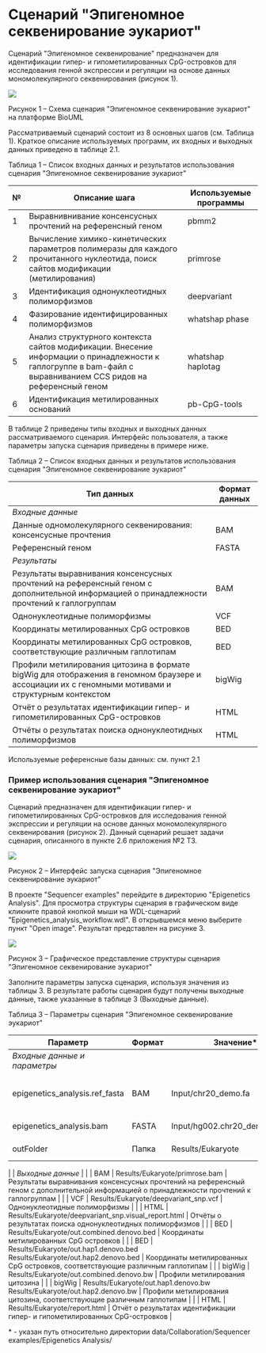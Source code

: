 # Сценарий "Эпигеномное секвенирование эукариот"

Сценарий "Эпигеномное секвенирование" предназначен для идентификации гипер- и гипометилированных CpG-островков для исследования генной экспрессии и регуляции на основе данных мономолекулярного секвенирования (рисунок 1).

![](RackMultipart20221216-1-55n2c8_html_adfd09656aad31a8.png)

Рисунок 1 – Схема сценария "Эпигеномное секвенирование эукариот" на платформе BioUML

Рассматриваемый сценарий состоит из 8 основных шагов (см. Таблица 1). Краткое описание используемых программ, их входных и выходных данных приведено в таблице 2.1.

Таблица 1 – Список входных данных и результатов использования сценария "Эпигеномное секвенирование эукариот"

| № | Описание шага | Используемые программы |
| --- | --- | --- |
| 1 | Выравнивнивание консенсусных прочтений на референсный геном | pbmm2 |
| 2 | Вычисление химико-кинетических параметров полимеразы для каждого прочитанного нуклеотида, поиск сайтов модификации (метилирования) | primrose |
| 3 | Идентификация однонуклеотидных полиморфизмов | deepvariant |
| 4 | Фазирование идентифицированных полиморфизмов | whatshap phase |
| 5 | Анализ структурного контекста сайтов модификации. Внесение информации о принадлежности к гаплогруппе в bam-файл с выравниванием CCS ридов на референсный геном | whatshap haplotag |
| 6 | Идентификация метилированных оснований | pb-CpG-tools |

В таблице 2 приведены типы входных и выходных данных рассматриваемого сценария. Интерфейс пользователя, а также параметры запуска сценария приведены в примере ниже.

Таблица 2 – Список входных данных и результатов использования сценария "Эпигеномное секвенирование эукариот"

| Тип данных | Формат данных |
| --- | --- |
| _Входные данные_ |
| Данные одномолекулярного секвенирования: консенсусные прочтения | BAM |
| Референсный геном | FASTA |
| _Результаты_ |
| Результаты выравнивания консенсусных прочтений на референсный геном с дополнительной информацией о принадлежности прочтений к гаплогруппам | BAM |
| Однонуклеотидные полиморфизмы | VCF |
| Координаты метилированных CpG островков | BED |
| Координаты метилированных CpG островков, соответствующие различным гаплотипам | BED |
| Профили метилирования цитозина в формате bigWig для отображения в геномном браузере и ассоциации их с геномными мотивами и структурным контекстом | bigWig |
| Отчёт о результатах идентификации гипер- и гипометилированных CpG-островков | HTML |
| Отчёты о результатах поиска однонуклеотидных полиморфизмов | HTML |

Используемые референсные базы данных: см. пункт 2.1

### **Пример использования сценария "Эпигеномное секвенирование эукариот"**

Сценарий предназначен для идентификации гипер- и гипометилированных CpG-островков для исследования генной экспрессии и регуляции на основе данных мономолекулярного секвенирования (рисунок 2). Данный сценарий решает задачи сценария, описанного в пункте 2.6 приложения №2 ТЗ.

![](RackMultipart20221216-1-55n2c8_html_8ba6a23eb108242d.png)

Рисунок 2 – Интерфейс запуска сценария "Эпигеномное секвенирование эукариот"

В проекте "Sequencer examples" перейдите в директорию "Epigenetics Analysis". Для просмотра структуры сценария в графическом виде кликните правой кнопкой мыши на WDL-сценарий "Epigenetics\_analysis\_workflow.wdl". В открывшемся меню выберите пункт "Open image". Результат представлен на рисунке 3.

![](RackMultipart20221216-1-55n2c8_html_fee9e6d489de3e7f.png)

Рисунок 3 – Графическое представление структуры сценария "Эпигеномное секвенирование эукариот"

Заполните параметры запуска сценария, используя значения из таблицы 3. В результате работы сценария будут получены выходные данные, также указанные в таблице 3 (Выходные данные).

Таблица 3 – Параметры сценария "Эпигеномное секвенирование эукариот"

| **Параметр** | **Формат** | **Значение\*** | **Краткое описание** |
| --- | --- | --- | --- |
| _Входные данные и параметры_ |
| epigenetics\_analysis.ref\_fasta | BAM | Input/chr20\_demo.fa | Данные одномолекулярного секвенирования (CCS subreads) |
| epigenetics\_analysis.bam | FASTA | Input/hg002.chr20\_demo.hifi.bam | Референсный геном |
| outFolder | Папка | Results/Eukaryote | Путь до директории с результатами |
|
| _Выходные данные_ |
| | BAM | Results/Eukaryote/primrose.bam | Результаты выравнивания консенсусных прочтений на референсный геном с дополнительной информацией о принадлежности прочтений к гаплогруппам |
| | VCF | Results/Eukaryote/deepvariant\_snp.vcf | Однонуклеотидные полиморфизмы |
| | HTML | Results/Eukaryote/deepvariant\_snp.visual\_report.html | Отчёты о результатах поиска однонуклеотидных полиморфизмов |
| | BED | Results/Eukaryote/out.combined.denovo.bed | Координаты метилированных CpG островков |
| | BED | Results/Eukaryote/out.hap1.denovo.bed Results/Eukaryote/out.hap2.denovo.bed | Координаты метилированных CpG островков, соответствующие различным гаплотипам |
| | bigWig | Results/Eukaryote/out.combined.denovo.bw | Профили метилирования цитозина |
| | bigWig | Results/Eukaryote/out.hap1.denovo.bw Results/Eukaryote/out.hap2.denovo.bw | Профили метилирования цитозина, соответствующие различным гаплотипам |
| | HTML | Results/Eukaryote/report.html | Отчёт о результатах идентификации гипер- и гипометилированных CpG-островков |

\* - указан путь относительно директории data/Collaboration/Sequencer examples/Epigenetics Analysis/